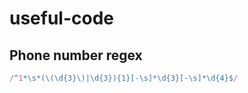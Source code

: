 # useful-code

## Phone number regex

```javascript
/^1*\s*(\(\d{3}\)|\d{3}){1}[-\s]*\d{3}[-\s]*\d{4}$/
```